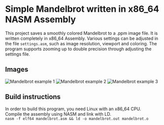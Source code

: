# Simple Mandelbrot written in x86_64 NASM Assembly
This project saves a smoothly colored Mandelbrot to a .ppm image file. It is written completely in x86_64 Assembly. Various settings can be adjusted in the file `settings.asm`, such as image resolution, viewport and coloring.
The program supports zooming up to double precision through adjusting the settings file.  

## Images
![Mandelbrot example 1](https://i.ibb.co/jV77QHV/example1.png)
![Mandelbrot example 2](https://i.ibb.co/F638MHk/example2.png)
![Mandelbrot example 3](https://i.ibb.co/Qn0bfP2/example3.png)

## Build instructions
In order to build this program, you need Linux with an x86_64 CPU.  
Compile the assembly using NASM and link with LD.  
`nasm -f elf64 mandelbrot.asm && ld -o mandelbrot.out mandelbrot.o`
